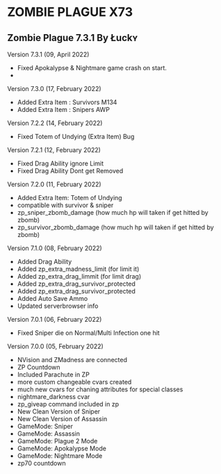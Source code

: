 # ZOMBIE PLAGUE X73
Zombie Plague 7.3.1
By Łuckʏ
-------------------------
Version 7.3.1 (09, April 2022)
* Fixed Apokalypse & Nightmare game crash on start.
* 
Version 7.3.0 (17, February 2022)
* Added Extra Item : Survivors M134
* Added Extra Item : Snipers AWP

Version 7.2.2 (14, February 2022)
* Fixed Totem of Undying (Extra Item) Bug

Version 7.2.1 (12, February 2022)
* Fixed Drag Ability ignore Limit
* Fixed Drag Ability Dont get Removed

Version 7.2.0 (11, February 2022)
* Added Extra Item: Totem of Undying
* compatible with survivor & sniper
* zp_sniper_zbomb_damage (how much hp will taken if get hitted by zbomb)
* zp_survivor_zbomb_damage (how much hp will taken if get hitted by zbomb)

Version 7.1.0 (08, February 2022)
* Added Drag Ability
* Added zp_extra_madness_limit <amout> (for limit it)
* Added zp_extra_drag_limmit <amout> (for limit drag)
* Added zp_extra_drag_survivor_protected 
* Added zp_extra_drag_survivor_protected 
* Added Auto Save Ammo
* Updated serverbrowser info

Version 7.0.1 (06, February 2022)
* Fixed Sniper die on Normal/Multi Infection one hit

Version 7.0.0 (05, February 2022)
* NVision and ZMadness are connected
* ZP Countdown
* Included Parachute in ZP
* more custom changeable cvars created
* much new cvars for chaning attributes for special classes
* nightmare_darkness cvar
* zp_giveap command included in zp
* New Clean Version of Sniper
* New Clean Version of Assassin
* GameMode: Sniper
* GameMode: Assassin
* GameMode: Plague 2 Mode
* GameMode: Apokalypse Mode
* GameMode: Nightmare Mode
* zp70 countdown
